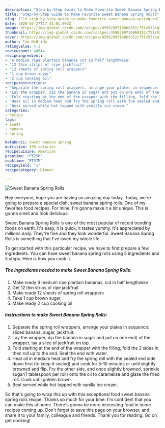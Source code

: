 ```yaml
---
description: "Step-by-Step Guide to Make Favorite Sweet Banana Spring Rolls"
title: "Step-by-Step Guide to Make Favorite Sweet Banana Spring Rolls"
slug: 1119-step-by-step-guide-to-make-favorite-sweet-banana-spring-rolls
date: 2020-07-27T17:41:01.003Z
image: https://img-global.cpcdn.com/recipes/4506289716068352/751x532cq70/sweet-banana-spring-rolls-recipe-main-photo.jpg
thumbnail: https://img-global.cpcdn.com/recipes/4506289716068352/751x532cq70/sweet-banana-spring-rolls-recipe-main-photo.jpg
cover: https://img-global.cpcdn.com/recipes/4506289716068352/751x532cq70/sweet-banana-spring-rolls-recipe-main-photo.jpg
author: Tom McBride
ratingvalue: 4.3
reviewcount: 40644
recipeingredient:
- "6 medium ripe plantain bananas cut in half lengthwise"
- "12 thin strips of ripe jackfruit"
- "12 sheets of spring roll wrappers"
- "1 cup brown sugar"
- "2 cup cooking oil"
recipeinstructions:
- "Separate the spring roll wrappers, arrange your plates in sequence: sliced banana, sugar, jackfruit."
- "Lay the wrapper, dip the banana in sugar and put on one end( of the wrapper, lay a slice of jackfruit on top."
- "Fold starting at the end of the wrapper with the filling, fold the 2 sides in, then roll up to the end. Seal the end with water."
- "Heat oil in medium heat and fry the spring roll with the sealed end side down first (to keep it sealed) and cook for 5-10 minutes or until slightly browned and flip. Fry the other side, and once slightly browned, sprinkle sugar(1 tablespoon per roll) onto the oil to caramelize and glaze the fried roll. Cook until golden brown."
- "Best served while hot topped with vanilla ice cream."
categories:
- Recipe
tags:
- sweet
- banana
- spring

katakunci: sweet banana spring 
nutrition: 198 calories
recipecuisine: American
preptime: "PT25M"
cooktime: "PT57M"
recipeyield: "1"
recipecategory: Dinner

---
```



![Sweet Banana Spring Rolls](https://img-global.cpcdn.com/recipes/4506289716068352/751x532cq70/sweet-banana-spring-rolls-recipe-main-photo.jpg)

Hey everyone, hope you are having an amazing day today. Today, we're going to prepare a special dish, sweet banana spring rolls. One of my favorites food recipes. For mine, I'm gonna make it a bit unique. This is gonna smell and look delicious.



Sweet Banana Spring Rolls is one of the most popular of recent trending foods on earth. It's easy, it is quick, it tastes yummy. It's appreciated by millions daily. They're fine and they look wonderful. Sweet Banana Spring Rolls is something that I've loved my whole life.


To get started with this particular recipe, we have to first prepare a few ingredients. You can have sweet banana spring rolls using 5 ingredients and 5 steps. Here is how you cook it.

<!--inarticleads1-->

##### The ingredients needed to make Sweet Banana Spring Rolls:

1. Make ready 6 medium ripe plantain bananas, cut in half lengthwise
1. Get 12 thin strips of ripe jackfruit
1. Make ready 12 sheets of spring roll wrappers
1. Take 1 cup brown sugar
1. Make ready 2 cup cooking oil




<!--inarticleads2-->

##### Instructions to make Sweet Banana Spring Rolls:

1. Separate the spring roll wrappers, arrange your plates in sequence: sliced banana, sugar, jackfruit.
1. Lay the wrapper, dip the banana in sugar and put on one end( of the wrapper, lay a slice of jackfruit on top.
1. Fold starting at the end of the wrapper with the filling, fold the 2 sides in, then roll up to the end. Seal the end with water.
1. Heat oil in medium heat and fry the spring roll with the sealed end side down first (to keep it sealed) and cook for 5-10 minutes or until slightly browned and flip. Fry the other side, and once slightly browned, sprinkle sugar(1 tablespoon per roll) onto the oil to caramelize and glaze the fried roll. Cook until golden brown.
1. Best served while hot topped with vanilla ice cream.




So that's going to wrap this up with this exceptional food sweet banana spring rolls recipe. Thanks so much for your time. I'm confident that you can make this at home. There's gonna be more interesting food in home recipes coming up. Don't forget to save this page on your browser, and share it to your family, colleague and friends. Thank you for reading. Go on get cooking!
